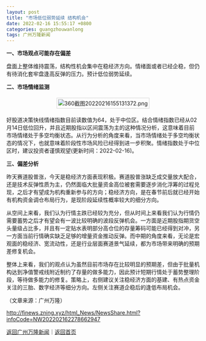 ```yaml
---
layout: post
title: "市场低位弱势延续 结构机会"
date: 2022-02-16 15:55:17 +0800
categories: guangzhouwanlong
tags: 广州万隆新闻
---
```

<p><strong>一、市场观点可能存在偏差</strong></p>
 <p>盘面上整体维持震荡，结构性机会集中在稳经济方向。情绪面或者已经企稳，但仍有待消化套牢盘逢高反弹的压力。预计低位弱势延续。</p>
 <p><strong>二、市场情绪监测</strong></p>
 <center><img src="https://dfscdn.dfcfw.com/download/D25066328940402637338_w684h295.jpg" alt="360截图20220216155131372.png" title="360截图20220216155131372.png" style="border:#d1d1d1 1px solid;padding:3px;margin:5px 0;" /></center><p>好股道决策快线情绪指数目前读数值为64，处于中位区。结合情绪指数已经从02月14日低位回升，并且近期股指以区间震荡为主的这种情况分析，这意味着目前市场情绪处于多空均衡状态。从行为分析的角度来看，当市场情绪处于多空均衡状态的情况下，也就意味着阶段性市场风险已经得到进一步积聚。情绪指数处于中位区时，建议投资者谨慎观望(更新时间：2022-02-16)。</p>
 <p><strong>三、偏差分析</strong></p>
 <p>昨天赛道股普涨，今天是稳经济方面表现积极。赛道股普涨缺乏成交量放大配合，还是技术反弹性质为主，仍然面临大批量资金高位被套需要逐步消化浮筹的过程兑现，之后才有望成为机构重新参与的方向；稳经济方向，是在春节前后就已经开始有机构资金调仓布局行为，是现阶段延续性概率较大的细分方向。</p>
 <p>从空间上来看，我们认为行情主跌已经较为充分，但从时间上来看我们认为行情仍需要蓄势之后才有望会有一波比较明确的波段反弹机会。一方面是近期股指期货空头量级占比多，并且有一定贴水表明部分高仓位的存量筹码可能已经得到对冲，另一方面当前行情确实缺乏足够的增量资金推动反弹。而中期的角度来看，无论是宏观面的稳经济、宽流动性，还是行业层面赛道景气延续，都为市场带来明确的预期差修复机会。</p>
 <p>整体上来看，我们的观点认为虽然目前市场存在比较明显的预期差，但由于批量机构达到净值警戒线附近制约了存量的做多能力，因此预计短期行情处于蓄势整理阶段，等待做多能力的修复。策略上，右侧建议关注稳经济方面的基建、有热点资金关注的三胎、数字经济等细分方向。左侧关注赛道企稳后的逢低布局机会。 </p><p class="em_media">（文章来源：广州万隆）</p>

<http://finews.zning.xyz/html_News/NewsShare.html?infoCode=NW202202162278662947>

[返回广州万隆新闻](//finews.withounder.com/category/guangzhouwanlong.html)｜[返回首页](//finews.withounder.com/)